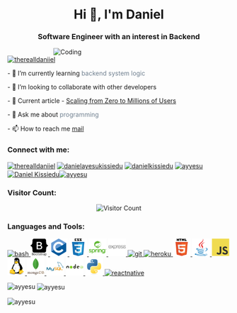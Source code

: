 <h1 align="center">Hi 👋, I'm Daniel</h1>
<h3 align="center">Software Engineer with an interest in Backend</h3>
<img
    align="right"
    alt="Coding"
    width="400"
    src="https://cdn.dribbble.com/users/1059583/screenshots/4171367/coding-freak.gif"
/>

<p align="left">
    <a href="https://twitter.com/therealldaniiel" target="blank"
        ><img
            src="https://img.shields.io/twitter/follow/therealldaniiel?logo=twitter&style=for-the-badge"
            alt="therealldaniiel"
    /></a>
</p>
<p>
    - 🌱 I’m currently learning
    <span style="color: slategrey">backend system logic</span>
</p>
<p>- 👯 I’m looking to collaborate with other developers</p>
<p>
    - 📝 Current article -
    <a
        href="https://medium.com/@iamdanielkissiedu/scaling-from-zero-to-millions-of-users-e737282247a9"
        >Scaling from Zero to Millions of Users</a
    >
</p>

<p>- 💬 Ask me about <span style="color: slategrey">programming</span></p>
<p>
    - 📫 How to reach me <a href="mailto:iamdanielkissiedu@gmail.com">mail</a>
</p>

<h3 align="left">Connect with me:</h3>
<p align="left">
    <a href="https://twitter.com/therealldaniiel" target="blank"
        ><img
            align="center"
            src="https://raw.githubusercontent.com/rahuldkjain/github-profile-readme-generator/master/src/images/icons/Social/twitter.svg"
            alt="therealldaniiel"
            height="30"
            width="40"
    /></a>
    <a href="https://linkedin.com/in/danielayesukissiedu" target="blank"
        ><img
            align="center"
            src="https://raw.githubusercontent.com/rahuldkjain/github-profile-readme-generator/master/src/images/icons/Social/linked-in-alt.svg"
            alt="danielayesukissiedu"
            height="30"
            width="40"
    /></a>
    <a href="https://kaggle.com/danielkissiedu" target="blank"
        ><img
            align="center"
            src="https://raw.githubusercontent.com/rahuldkjain/github-profile-readme-generator/master/src/images/icons/Social/kaggle.svg"
            alt="danielkissiedu"
            height="30"
            width="40"
    /></a>
    <a href="https://instagram.com/ayyesu" target="blank"
        ><img
            align="center"
            src="https://raw.githubusercontent.com/rahuldkjain/github-profile-readme-generator/master/src/images/icons/Social/instagram.svg"
            alt="ayyesu"
            height="30"
            width="40"
    /></a>
    <a href="https://www.youtube.com/channel/UC4sbHulYMkHErT4jMucg2Gw" target="blank"
        ><img
            align="center"
            src="https://raw.githubusercontent.com/rahuldkjain/github-profile-readme-generator/master/src/images/icons/Social/youtube.svg"
            alt="Daniel Kissiedu"
            height="30"
            width="40" /></a
    ><a href="https://www.leetcode.com/ayyesu" target="blank"
        ><img
            align="center"
            src="https://raw.githubusercontent.com/rahuldkjain/github-profile-readme-generator/master/src/images/icons/Social/leet-code.svg"
            alt="ayyesu"
            height="30"
            width="40"
    /></a>
</p>
<div>
    <h3 align="left">Visitor Count:</h3>
    <p align="center">
        <img
            src="https://profile-counter.glitch.me/ayyesu/count.svg"
            alt="Visitor Count"
        />
    </p>
</div>
<h3 align="left">Languages and Tools:</h3>
<p align="left">
    <a
        href="https://www.gnu.org/software/bash/"
        target="_blank"
        rel="noreferrer"
    >
        <img
            src="https://www.vectorlogo.zone/logos/gnu_bash/gnu_bash-icon.svg"
            alt="bash"
            width="40"
            height="40"
        />
    </a>
    <a href="https://getbootstrap.com" target="_blank" rel="noreferrer">
        <img
            src="https://raw.githubusercontent.com/devicons/devicon/master/icons/bootstrap/bootstrap-plain-wordmark.svg"
            alt="bootstrap"
            width="40"
            height="40"
        />
    </a>
    <a href="https://www.cprogramming.com/" target="_blank" rel="noreferrer">
        <img
            src="https://raw.githubusercontent.com/devicons/devicon/master/icons/c/c-original.svg"
            alt="c"
            width="40"
            height="40"
        />
    </a>
    <a href="https://www.w3schools.com/css/" target="_blank" rel="noreferrer">
        <img
            src="https://raw.githubusercontent.com/devicons/devicon/master/icons/css3/css3-original-wordmark.svg"
            alt="css3"
            width="40"
            height="40"
        />
    </a>
    <a href="https://spring.io/projects/spring-boot" target="_blank" rel="noreferrer">
        <img
            src="https://raw.githubusercontent.com/devicons/devicon/master/icons/spring/spring-original-wordmark.svg"
            alt="spring"
            width="40"
            height="40"
        />
    <a href="https://expressjs.com" target="_blank" rel="noreferrer">
        <img
            src="https://raw.githubusercontent.com/devicons/devicon/master/icons/express/express-original-wordmark.svg"
            alt="express"
            width="40"
            height="40"
        />
    </a>
    <a href="https://git-scm.com/" target="_blank" rel="noreferrer">
        <img
            src="https://www.vectorlogo.zone/logos/git-scm/git-scm-icon.svg"
            alt="git"
            width="40"
            height="40"
        />
    </a>
    <a href="https://heroku.com" target="_blank" rel="noreferrer">
        <img
            src="https://www.vectorlogo.zone/logos/heroku/heroku-icon.svg"
            alt="heroku"
            width="40"
            height="40"
        />
    </a>
    <a href="https://www.w3.org/html/" target="_blank" rel="noreferrer">
        <img
            src="https://raw.githubusercontent.com/devicons/devicon/master/icons/html5/html5-original-wordmark.svg"
            alt="html5"
            width="40"
            height="40"
        />
    </a>
    <a href="https://www.java.com" target="_blank" rel="noreferrer">
        <img
            src="https://raw.githubusercontent.com/devicons/devicon/master/icons/java/java-original.svg"
            alt="java"
            width="40"
            height="40"
        />
    </a>
    <a
        href="https://developer.mozilla.org/en-US/docs/Web/JavaScript"
        target="_blank"
        rel="noreferrer"
    >
        <img
            src="https://raw.githubusercontent.com/devicons/devicon/master/icons/javascript/javascript-original.svg"
            alt="javascript"
            width="40"
            height="40"
        />
    </a>
    <a href="https://www.linux.org/" target="_blank" rel="noreferrer">
        <img
            src="https://raw.githubusercontent.com/devicons/devicon/master/icons/linux/linux-original.svg"
            alt="linux"
            width="40"
            height="40"
        />
    </a>
    <a href="https://www.mongodb.com/" target="_blank" rel="noreferrer">
        <img
            src="https://raw.githubusercontent.com/devicons/devicon/master/icons/mongodb/mongodb-original-wordmark.svg"
            alt="mongodb"
            width="40"
            height="40"
        />
    </a>
    <a href="https://www.mysql.com/" target="_blank" rel="noreferrer">
        <img
            src="https://raw.githubusercontent.com/devicons/devicon/master/icons/mysql/mysql-original-wordmark.svg"
            alt="mysql"
            width="40"
            height="40"
        />
    </a>
    <a href="https://nodejs.org" target="_blank" rel="noreferrer">
        <img
            src="https://raw.githubusercontent.com/devicons/devicon/master/icons/nodejs/nodejs-original-wordmark.svg"
            alt="nodejs"
            width="40"
            height="40"
        />
    </a>
    <a href="https://www.python.org" target="_blank" rel="noreferrer">
        <img
            src="https://raw.githubusercontent.com/devicons/devicon/master/icons/python/python-original.svg"
            alt="python"
            width="40"
            height="40"
        />
    </a>
    <a href="https://reactnative.dev/" target="_blank" rel="noreferrer">
        <img
            src="https://reactnative.dev/img/header_logo.svg"
            alt="reactnative"
            width="40"
            height="40"
        />
    </a>
</p>
<p>
    <img
        align="left"
        src="https://github-readme-stats.vercel.app/api/top-langs?username=ayyesu&show_icons=true&locale=en&layout=compact"
        alt="ayyesu"
    />
</p>
<p>
    &nbsp;<img
        align="center"
        src="https://github-readme-stats.vercel.app/api?username=ayyesu&show_icons=true&locale=en"
        alt="ayyesu"
    />
</p>
<p>
    <img
        align="center"
        src="https://github-readme-streak-stats.herokuapp.com/?user=ayyesu&"
        alt="ayyesu"
    />
</p>
